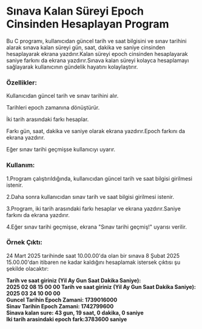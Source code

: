 # Sınava Kalan Süreyi Epoch Cinsinden Hesaplayan Program
<p>Bu C programı, kullanıcıdan güncel tarih ve saat bilgisini ve sınav tarihini alarak sınava kalan süreyi gün, saat, dakika ve saniye cinsinden hesaplayarak ekrana yazdırır.Kalan süreyi epoch cinsinden hesaplayarak saniye farkını da ekrana yazdırır.Sınava kalan süreyi kolayca hesaplamayı sağlayarak kullanıcının gündelik hayatını kolaylaştırır.</p>
<h3>Özellikler:</h3>
<p>Kullanıcıdan güncel tarih ve sınav tarihini alır.</p>
<p>Tarihleri epoch zamanına dönüştürür.</p>
<p>İki tarih arasındaki farkı hesaplar.</p>
<p>Farkı gün, saat, dakika ve saniye olarak ekrana yazdırır.Epoch farkını da ekrana yazdırır.</p>
<p>Eğer sınav tarihi geçmişse kullanıcıyı uyarır.</p>

<h3>Kullanım:</h3>
<p>1.Program çalıştırıldığında, kullanıcıdan güncel tarih ve saat bilgisi girilmesi istenir.</p>
<p>2.Daha sonra kullanıcıdan sınav tarih ve saat bilgisi girilmesi istenir.</p>
<p>3.Program, iki tarih arasındaki farkı hesaplar ve ekrana yazdırır.Saniye farkını da ekrana yazdırır.</p>
<p>4.Eğer sınav tarihi geçmişse, ekrana "Sınav tarihi geçmiş!" uyarısı verilir.</p>
<h3>Örnek Çıktı:</h3>
<p>24 Mart 2025 tarihinde saat 10.00.00'da olan bir sınava 8 Şubat 2025 15.00.00'dan itibaren ne kadar kaldığını hesaplamak istersek çıktısı şu şekilde olacaktır:</p>
<p><b>Tarih ve saat giriniz (Yil Ay Gun Saat Dakika Saniye):<br>
2025 02 08 15 00 00
Tarih ve saat giriniz (Yil Ay Gun Saat Dakika Saniye):
2025 03 24 10 00 00 <br>
Guncel Tarihin Epoch Zamani: 1739016000 <br>
Sinav Tarihin Epoch Zamani: 1742799600 <br>
Sinava kalan sure: 43 gun, 19 saat, 0 dakika, 0 saniye <br>
Iki tarih arasindaki epoch fark:3783600 saniye</b></p>
